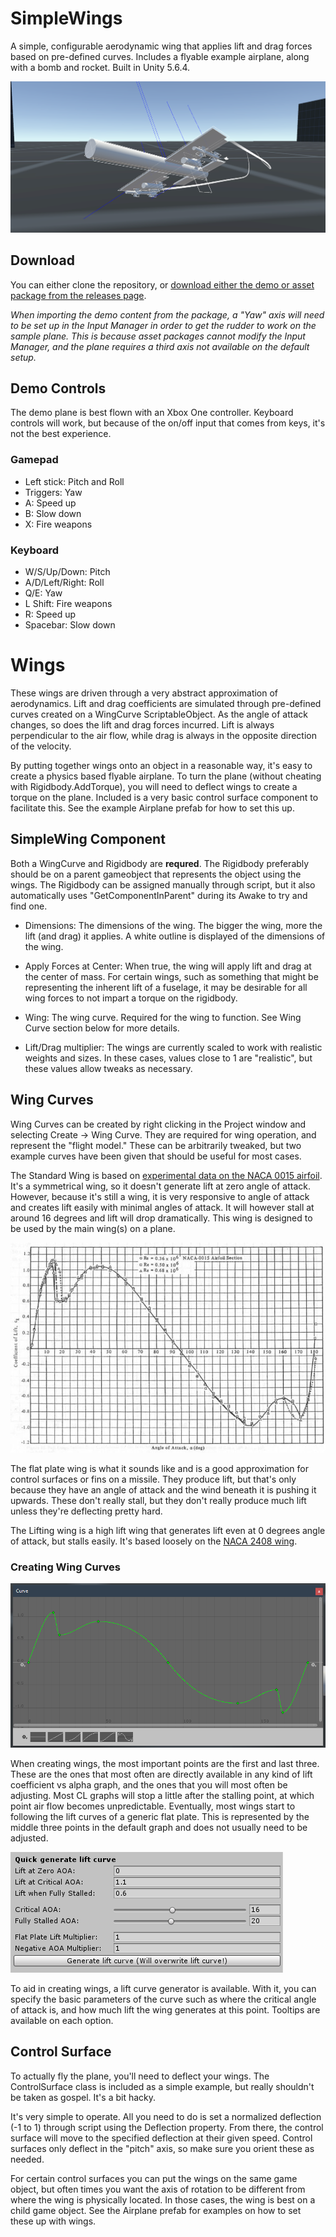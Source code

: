# SimpleWings

A simple, configurable aerodynamic wing that applies lift and drag forces based on pre-defined curves. Includes a flyable example airplane, along with a bomb and rocket. Built in Unity 5.6.4.

![screenshot](Screenshots/wings.png)

## Download

You can either clone the repository, or [download either the demo or asset package from the releases page](https://github.com/brihernandez/SimpleWings/releases).

*When importing the demo content from the package, a "Yaw" axis will need to be set up in the Input Manager in order to get the rudder to work on the sample plane. This is because asset packages cannot modify the Input Manager, and the plane requires a third axis not available on the default setup.*

## Demo Controls

The demo plane is best flown with an Xbox One controller. Keyboard controls will work, but because of the on/off input that comes from keys, it's not the best experience.

### Gamepad

- Left stick: Pitch and Roll
- Triggers: Yaw
- A: Speed up
- B: Slow down
- X: Fire weapons

### Keyboard

- W/S/Up/Down: Pitch
- A/D/Left/Right: Roll
- Q/E: Yaw
- L Shift: Fire weapons
- R: Speed up
- Spacebar: Slow down

# Wings

These wings are driven through a very abstract approximation of aerodynamics. Lift and drag coefficients are simulated through pre-defined curves created on a WingCurve ScriptableObject. As the angle of attack changes, so does the lift and drag forces incurred. Lift is always perpendicular to the air flow, while drag is always in the opposite direction of the velocity.

By putting together wings onto an object in a reasonable way, it's easy to create a physics based flyable airplane. To turn the plane (without cheating with Rigidbody.AddTorque), you will need to deflect wings to create a torque on the plane. Included is a very basic control surface component to facilitate this. See the example Airplane prefab for how to set this up.

## SimpleWing Component

Both a WingCurve and Rigidbody are **requred**. The Rigidbody preferably should be on a parent gameobject that represents the object using the wings. The Rigidbody can be assigned manually through script, but it also automatically uses "GetComponentInParent" during its Awake to try and find one.

- Dimensions: The dimensions of the wing. The bigger the wing, more the lift (and drag) it applies. A white outline is displayed of the dimensions of the wing.

- Apply Forces at Center: When true, the wing will apply lift and drag at the center of mass. For certain wings, such as something that might be representing the inherent lift of a fuselage, it may be desirable for all wing forces to not impart a torque on the rigidbody.

- Wing: The wing curve. Required for the wing to function. See Wing Curve section below for more details.

- Lift/Drag multiplier: The wings are currently scaled to work with realistic weights and sizes. In these cases, values close to 1 are "realistic", but these values allow tweaks as necessary.

## Wing Curves

Wing Curves can be created by right clicking in the Project window and selecting Create -> Wing Curve. They are required for wing operation, and represent the "flight model." These can be arbitrarily tweaked, but two example curves have been given that should be useful for most cases.

The Standard Wing is based on [experimental data on the NACA 0015 airfoil](http://www.aerospaceweb.org/question/airfoils/q0150b.shtml). It's a symmetrical wing, so it doesn't generate lift at zero angle of attack. However, because it's still a wing, it is very responsive to angle of attack and creates lift easily with minimal angles of attack. It will however stall at around 16 degrees and lift will drop dramatically. This wing is designed to be used by the main wing(s) on a plane.

![screenshot](Screenshots/lift.jpg)

The flat plate wing is what it sounds like and is a good approximation for control surfaces or fins on a missile. They produce lift, but that's only because they have an angle of attack and the wind beneath it is pushing it upwards. These don't really stall, but they don't really produce much lift unless they're deflecting pretty hard.

The Lifting wing is a high lift wing that generates lift even at 0 degrees angle of attack, but stalls easily. It's based loosely on the [NACA 2408 wing](http://airfoiltools.com/airfoil/details?airfoil=naca2408-il#polars).

### Creating Wing Curves

![screenshot](Screenshots/wingcurve.png)

When creating wings, the most important points are the first and last three. These are the ones that most often are directly available in any kind of lift coefficient vs alpha graph, and the ones that you will most often be adjusting. Most CL graphs will stop a little after the stalling point, at which point air flow becomes unpredictable. Eventually, most wings start to following the lift curves of a generic flat plate. This is represented by the middle three points in the default graph and does not usually need to be adjusted.

![screenshot](Screenshots/curvegenerator.png)

To aid in creating wings, a lift curve generator is available. With it, you can specify the basic parameters of the curve such as where the critical angle of attack is, and how much lift the wing generates at this point. Tooltips are available on each option.

## Control Surface

To actually fly the plane, you'll need to deflect your wings. The ControlSurface class is included as a simple example, but really shouldn't be taken as gospel. It's a bit hacky.

It's very simple to operate. All you need to do is set a normalized deflection (-1 to 1) through script using the Deflection property. From there, the control surface will move to the specified deflection at their given speed. Control surfaces only deflect in the "pitch" axis, so make sure you orient these as needed.

For certain control surfaces you can put the wings on the same game object, but often times you want the axis of rotation to be different from where the wing is physically located. In those cases, the wing is best on a child game object. See the Airplane prefab for examples on how to set these up with wings.
